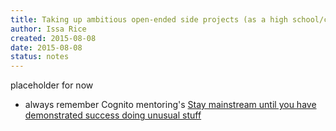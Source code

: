 ```yaml
---
title: Taking up ambitious open-ended side projects (as a high school/college student)
author: Issa Rice
created: 2015-08-08
date: 2015-08-08
status: notes
---
```


placeholder for now

- always remember Cognito mentoring's [Stay mainstream until you have demonstrated success doing unusual stuff](http://info.cognitomentoring.org/wiki/Stay_mainstream_until_you_have_demonstrated_success_doing_unusual_stuff)
